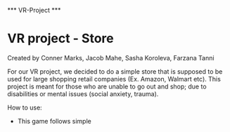 *** VR-Project ***
# VR project - Store 

Created by Conner Marks, Jacob Mahe, Sasha Koroleva, Farzana Tanni 

For our VR project, we decided to do a simple store that is supposed to be used for large shopping retail companies (Ex. Amazon, Walmart etc). This project is meant for those who are unable to go out and shop; due to disabilities or mental issues (social anxiety, trauma). 

How to use:
- This game follows simple
